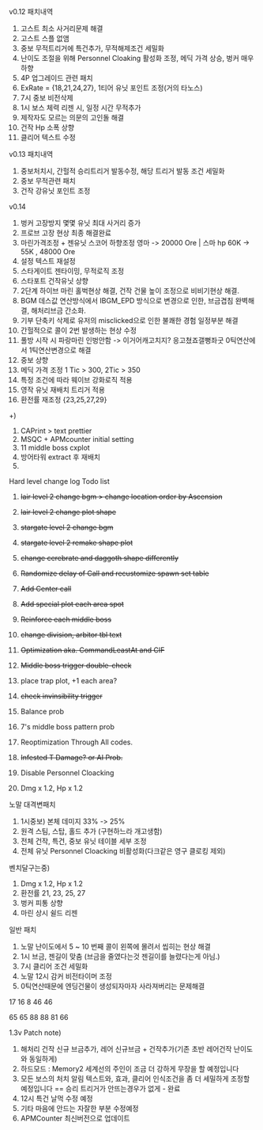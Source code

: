 v0.12
패치내역

1. 고스트 최소 사거리문제 해결
2. 고스트 스플 없앰
3. 중보 무적트리거에 특건추가, 무적해제조건 세밀화
4. 난이도 조절을 위해 Personnel Cloaking 활성화 조정, 메딕 가격 상승, 벙커 매우 하향
5. 4P 업그레이드 관련 패치
6. ExRate = {18,21,24,27}, 1티어 유닛 포인트 조정(거의 타노스)
7. 7시 중보 비전삭제
8. 1시 보스 체력 리젠 시, 일정 시간 무적추가
9. 제작자도 모르는 의문의 고인돌 해결
10. 건작 Hp 소폭 상향
11. 클리어 텍스트 수정

v0.13
패치내역

1. 중보처치시, 간헐적 승리트리거 발동수정, 해당 트리거 발동 조건 세밀화
2. 중보 무적관련 패치
3. 건작 강유닛 포인트 조정

v0.14

1. 벙커 고장방지 몇몇 유닛 최대 사거리 증가
2. 프로브 고장 현상 최종 해결완료
3. 마린가격조정 + 젠유닛 스코어 하향조정 영마 -> 20000 Ore | 스마 hp 60K -> 55K , 48000 Ore
4. 설정 텍스트 재설정
5. 스타게이트 젠타이밍, 무적로직 조정
6. 스타포트 건작유닛 상향
7. 2단계 하이브 마린 홀벅현상 해결, 건작 건물 높이 조정으로 비비기현상 해결.
8. BGM 데스값 연산방식에서 IBGM_EPD 방식으로 변경으로 인한, 브금겹침 완벽해결, 해처리브금 간소화.
9. 기부 단축키 삭제로 유저의 misclicked으로 인한 불쾌한 경험 일정부분 해결
10. 간헐적으로 콜이 2번 발생하는 현상 수정
11. 풀방 시작 시 파랑마린 인벙안함 -> 이거어캐고치지? 응고쳤죠갤뻥좌굿 0틱연산에서 1틱연산변경으로 해결
12. 중보 상향
13. 메딕 가격 조정 1 Tic > 300, 2Tic > 350
14. 특정 조건에 따라 웨이브 강화로직 적용
15. 영작 유닛 재배치 트리거 적용
16. 환전률 재조정 {23,25,27,29}

+)

1. CAPrint > text prettier
2. MSQC + APMcounter initial setting
3. 11 middle boss cxplot
4. 방어타워 extract 후 재배치
5.

Hard level change log Todo list

1. ~~lair level 2 change bgm > change location order by Ascension~~
2. ~~lair level 2 change plot shape~~
3. ~~stargate level 2 change bgm~~
4. ~~stargate level 2 remake shape plot~~
5. ~~change cerebrate and daggoth shape differently~~
6. ~~Randomize delay of Call and recustomize spawn set table~~
7. ~~Add Center call~~
8. ~~Add special plot each area spot~~
9. ~~Reinforce each middle boss~~
10. ~~change division, arbitor tbl text~~
11. ~~Optimization aka. CommandLeastAt and CIF~~
12. ~~Middle boss trigger double-check~~
13. place trap plot, +1 each area?
14. ~~check invinsibility trigger~~
15. Balance prob
16. 7's middle boss pattern prob
17. Reoptimization Through All codes.
18. ~~Infested T Damage? or AI Prob.~~

19. Disable Personnel Cloacking
20. Dmg x 1.2, Hp x 1.2

노말 대격변패치

1. 1시중보) 본체 데미지 33% -> 25%
2. 원격 스팀, 스탑, 홀드 추가 (구현하느라 개고생함)
3. 전체 건작, 특건, 중보 유닛 테이블 세부 조정
4. 전체 유닛 Personnel Cloacking 비활성화(다크같은 영구 클로킹 제외)

벤치달구는중)

1. Dmg x 1.2, Hp x 1.2
2. 환전률 21, 23, 25, 27
3. 벙커 피통 상향
4. 마린 상시 쉴드 리젠

일반 패치

1. 노말 난이도에서 5 ~ 10 번째 콜이 왼쪽에 몰려서 씹히는 현상 해결
2. 1시 브금, 젠길이 맞춤 (브금을 줄였다는것 젠길이를 늘렸다는게 아님.)
3. 7시 클리어 조건 세밀화
4. 노말 12시 감커 비전타이머 조정
5. 0틱연산때문에 엔딩건물이 생성되자마자 사라져버리는 문제해결

17 16
8
46 46

65 65
88 88
81 66

1.3v Patch note)

1. 해처리 건작 신규 브금추가, 레어 신규브금 + 건작추가(기존 초반 레어건작 난이도와 동일하게)
2. 하드모드 : Memory2 세계선의 주인이 조금 더 강하게 무장을 할 예정입니다
3. 모든 보스의 처치 알림 텍스트와, 효과, 클리어 인식조건을 좀 더 세밀하게 조정할 예정입니다 == 승리 트리거가 안뜨는경우가 없게 - 완료
4. 12시 특건 날먹 수정 예정
5. 기타 마음에 안드는 자잘한 부분 수정예정
6. APMCounter 최신버전으로 업데이트
